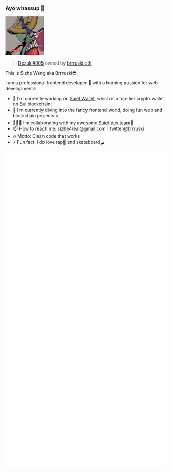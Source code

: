 ### Ayo whassup 🙌

<img src="https://github.com/bruceeewong/bruceeewong/blob/main/dezuki%23905.jpeg" width="120" height="120" />

> <a href="https://etherscan.io/nft/0xad4d85257c815a4b2c7088a664e958b035b24323/905" target="__blank">Dezuki#905</a> owned by [brrruski.eth](https://app.ens.domains/name/brrruski.eth/details)

This is Sizhe Wang aka Brrruski😎

I am a professional frontend developer 🙌 with a burning passion for web development🔥

- 🚀 I’m currently working on [Suiet Wallet](https://github.com/suiet/suiet), which is a top-tier crypto wallet on [Sui](https://sui.io/) blockchain💧
- 🤿 I’m currently diving into the fancy frontend world, doing fun web and blockchain projects ⭐️
- 👨🏻‍💻 I’m collaborating with my awesome [Suiet dev team](https://suiet.app/)🥇
- 📫 How to reach me: <a href="mailto:sizhe4real@gmail.com">sizhe4real@gmail.com</a> | [twitter@brrruski](https://twitter.com/brrruski)
- 🔥 Motto: Clean code that works
- ⚡ Fun fact: I do love rap🎤 and skateboard🛹

![Metrics](/github-metrics.svg)

